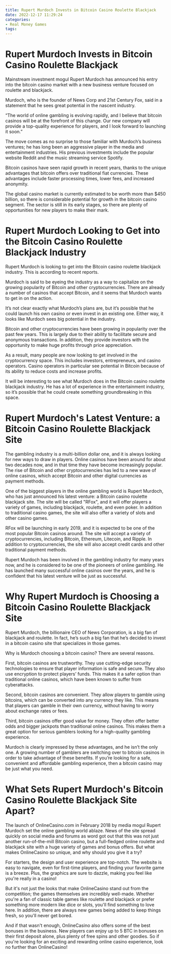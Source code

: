 ```yaml
---
title: Rupert Murdoch Invests in Bitcoin Casino Roulette Blackjack
date: 2022-12-17 11:29:24
categories:
- Real Money Games
tags:
---
```



#  Rupert Murdoch Invests in Bitcoin Casino Roulette Blackjack

Mainstream investment mogul Rupert Murdoch has announced his entry into the bitcoin casino market with a new business venture focused on roulette and blackjack.

Murdoch, who is the founder of News Corp and 21st Century Fox, said in a statement that he sees great potential in the nascent industry.

“The world of online gambling is evolving rapidly, and I believe that bitcoin casinos will be at the forefront of this change. Our new company will provide a top-quality experience for players, and I look forward to launching it soon.”

The move comes as no surprise to those familiar with Murdoch’s business ventures; he has long been an aggressive player in the media and entertainment industries. His previous investments include the popular website Reddit and the music streaming service Spotify.

Bitcoin casinos have seen rapid growth in recent years, thanks to the unique advantages that bitcoin offers over traditional fiat currencies. These advantages include faster processing times, lower fees, and increased anonymity.

The global casino market is currently estimated to be worth more than $450 billion, so there is considerable potential for growth in the bitcoin casino segment. The sector is still in its early stages, so there are plenty of opportunities for new players to make their mark.

#  Rupert Murdoch Looking to Get into the Bitcoin Casino Roulette Blackjack Industry

Rupert Murdoch is looking to get into the Bitcoin casino roulette blackjack industry. This is according to recent reports.

Murdoch is said to be eyeing the industry as a way to capitalize on the growing popularity of Bitcoin and other cryptocurrencies. There are already a number of casinos that accept Bitcoin, and it seems that Murdoch wants to get in on the action.

It’s not clear exactly what Murdoch’s plans are, but it’s possible that he could launch his own casino or even invest in an existing one. Either way, it looks like Murdoch sees big potential in the industry.

Bitcoin and other cryptocurrencies have been growing in popularity over the past few years. This is largely due to their ability to facilitate secure and anonymous transactions. In addition, they provide investors with the opportunity to make huge profits through price appreciation.

As a result, many people are now looking to get involved in the cryptocurrency space. This includes investors, entrepreneurs, and casino operators. Casino operators in particular see potential in Bitcoin because of its ability to reduce costs and increase profits.

It will be interesting to see what Murdoch does in the Bitcoin casino roulette blackjack industry. He has a lot of experience in the entertainment industry, so it’s possible that he could create something groundbreaking in this space.

#  Rupert Murdoch's Latest Venture: a Bitcoin Casino Roulette Blackjack Site

The gambling industry is a multi-billion dollar one, and it is always looking for new ways to draw in players. Online casinos have been around for about two decades now, and in that time they have become increasingly popular. The rise of Bitcoin and other cryptocurrencies has led to a new wave of online casinos, which accept Bitcoin and other digital currencies as payment methods.

One of the biggest players in the online gambling world is Rupert Murdoch, who has just announced his latest venture: a Bitcoin casino roulette blackjack site. The site will be called "RFox", and it will offer players a variety of games, including blackjack, roulette, and even poker. In addition to traditional casino games, the site will also offer a variety of slots and other casino games.

RFox will be launching in early 2019, and it is expected to be one of the most popular Bitcoin casinos around. The site will accept a variety of cryptocurrencies, including Bitcoin, Ethereum, Litecoin, and Ripple. In addition to cryptocurrencies, the site will also accept credit cards and other traditional payment methods.

Rupert Murdoch has been involved in the gambling industry for many years now, and he is considered to be one of the pioneers of online gambling. He has launched many successful online casinos over the years, and he is confident that his latest venture will be just as successful.

#  Why Rupert Murdoch is Choosing a Bitcoin Casino Roulette Blackjack Site

Rupert Murdoch, the billionaire CEO of News Corporation, is a big fan of blackjack and roulette. In fact, he’s such a big fan that he’s decided to invest in a bitcoin casino site that specializes in those games.

Why is Murdoch choosing a bitcoin casino? There are several reasons.

First, bitcoin casinos are trustworthy. They use cutting-edge security technologies to ensure that player information is safe and secure. They also use encryption to protect players’ funds. This makes it a safer option than traditional online casinos, which have been known to suffer from cyberattacks.

Second, bitcoin casinos are convenient. They allow players to gamble using bitcoins, which can be converted into any currency they like. This means that players can gamble in their own currency, without having to worry about exchange rates or fees.

Third, bitcoin casinos offer good value for money. They often offer better odds and bigger jackpots than traditional online casinos. This makes them a great option for serious gamblers looking for a high-quality gambling experience.

Murdoch is clearly impressed by these advantages, and he isn’t the only one. A growing number of gamblers are switching over to bitcoin casinos in order to take advantage of these benefits. If you’re looking for a safe, convenient and affordable gambling experience, then a bitcoin casino may be just what you need.

#  What Sets Rupert Murdoch's Bitcoin Casino Roulette Blackjack Site Apart?

The launch of OnlineCasino.com in February 2018 by media mogul Rupert Murdoch set the online gambling world ablaze. News of the site spread quickly on social media and forums as word got out that this was not just another run-of-the-mill Bitcoin casino, but a full-fledged online roulette and blackjack site with a huge variety of games and bonus offers. But what makes OnlineCasino so unique, and why should you give it a try?

For starters, the design and user experience are top-notch. The website is easy to navigate, even for first-time players, and finding your favorite game is a breeze. Plus, the graphics are sure to dazzle, making you feel like you're really in a casino!

But it's not just the looks that make OnlineCasino stand out from the competition; the games themselves are incredibly well-made. Whether you're a fan of classic table games like roulette and blackjack or prefer something more modern like dice or slots, you'll find something to love here. In addition, there are always new games being added to keep things fresh, so you'll never get bored.

And if that wasn't enough, OnlineCasino also offers some of the best bonuses in the business. New players can enjoy up to 5 BTC in bonuses on their first deposit alone, plus plenty of free spins and other goodies. So if you're looking for an exciting and rewarding online casino experience, look no further than OnlineCasino!